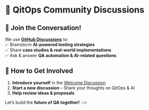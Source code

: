 # 💬 QitOps Community Discussions  

## **📢 Join the Conversation!**
We use **[GitHub Discussions](https://github.com/qitops/qitops-playbook/discussions)** to:  
✅ Brainstorm **AI-powered testing strategies**  
✅ Share **case studies & real-world implementations**  
✅ Ask & answer **QA automation & AI-related questions**  

## **🚀 How to Get Involved**
1. **Introduce yourself** in the [Welcome Discussion](https://github.com/qitops/qitops-playbook/discussions)  
2. **Start a new discussion** – Share your thoughts on QitOps & AI  
3. **Help review ideas & proposals**  

Let’s build the **future of QA together!** 💡🔥  
